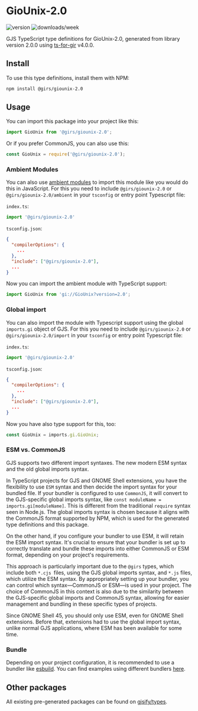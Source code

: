 
# GioUnix-2.0

![version](https://img.shields.io/npm/v/@girs/giounix-2.0)
![downloads/week](https://img.shields.io/npm/dw/@girs/giounix-2.0)


GJS TypeScript type definitions for GioUnix-2.0, generated from library version 2.0.0 using [ts-for-gir](https://github.com/gjsify/ts-for-gir) v4.0.0.


## Install

To use this type definitions, install them with NPM:
```bash
npm install @girs/giounix-2.0
```

## Usage

You can import this package into your project like this:
```ts
import GioUnix from '@girs/giounix-2.0';
```

Or if you prefer CommonJS, you can also use this:
```ts
const GioUnix = require('@girs/giounix-2.0');
```

### Ambient Modules

You can also use [ambient modules](https://github.com/gjsify/ts-for-gir/tree/main/packages/cli#ambient-modules) to import this module like you would do this in JavaScript.
For this you need to include `@girs/giounix-2.0` or `@girs/giounix-2.0/ambient` in your `tsconfig` or entry point Typescript file:

`index.ts`:
```ts
import '@girs/giounix-2.0'
```

`tsconfig.json`:
```json
{
  "compilerOptions": {
    ...
  },
  "include": ["@girs/giounix-2.0"],
  ...
}
```

Now you can import the ambient module with TypeScript support: 

```ts
import GioUnix from 'gi://GioUnix?version=2.0';
```

### Global import

You can also import the module with Typescript support using the global `imports.gi` object of GJS.
For this you need to include `@girs/giounix-2.0` or `@girs/giounix-2.0/import` in your `tsconfig` or entry point Typescript file:

`index.ts`:
```ts
import '@girs/giounix-2.0'
```

`tsconfig.json`:
```json
{
  "compilerOptions": {
    ...
  },
  "include": ["@girs/giounix-2.0"],
  ...
}
```

Now you have also type support for this, too:

```ts
const GioUnix = imports.gi.GioUnix;
```


### ESM vs. CommonJS

GJS supports two different import syntaxes. The new modern ESM syntax and the old global imports syntax.

In TypeScript projects for GJS and GNOME Shell extensions, you have the flexibility to use `ESM` syntax and then decide the import syntax for your bundled file. If your bundler is configured to use `CommonJS`, it will convert to the GJS-specific global imports syntax, like `const moduleName = imports.gi[moduleName]`. This is different from the traditional `require` syntax seen in Node.js. The global imports syntax is chosen because it aligns with the CommonJS format supported by NPM, which is used for the generated type definitions and this package.

On the other hand, if you configure your bundler to use ESM, it will retain the ESM import syntax. It's crucial to ensure that your bundler is set up to correctly translate and bundle these imports into either CommonJS or ESM format, depending on your project's requirements.

This approach is particularly important due to the `@girs` types, which include both `*.cjs `files, using the GJS global imports syntax, and `*.js` files, which utilize the ESM syntax. By appropriately setting up your bundler, you can control which syntax—CommonJS or ESM—is used in your project. The choice of CommonJS in this context is also due to the similarity between the GJS-specific global imports and CommonJS syntax, allowing for easier management and bundling in these specific types of projects.

Since GNOME Shell 45, you should only use ESM, even for GNOME Shell extensions. Before that, extensions had to use the global import syntax, unlike normal GJS applications, where ESM has been available for some time.

### Bundle

Depending on your project configuration, it is recommended to use a bundler like [esbuild](https://esbuild.github.io/). You can find examples using different bundlers [here](https://github.com/gjsify/ts-for-gir/tree/main/examples).

## Other packages

All existing pre-generated packages can be found on [gjsify/types](https://github.com/gjsify/types).

